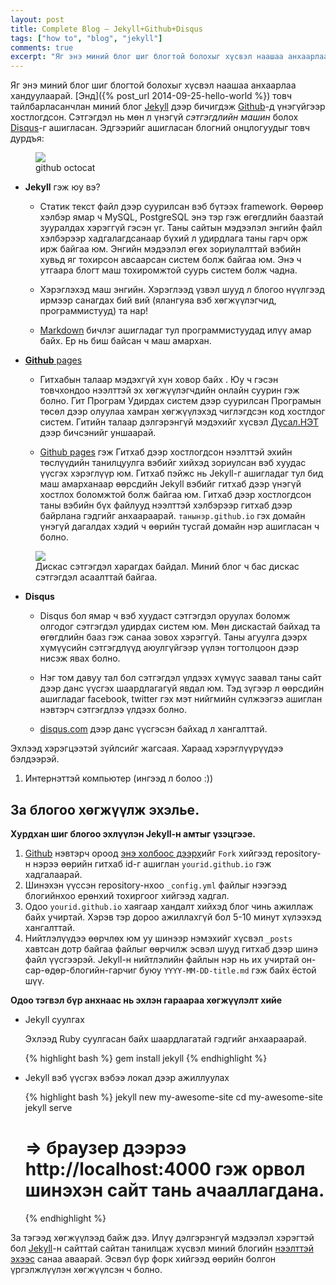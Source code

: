 ```yaml
---
layout: post
title: Complete Blog — Jekyll+Github+Disqus
tags: ["how to", "blog", "jekyll"]
comments: true
excerpt: "Яг энэ миний блог шиг блогтой болохыг хүсвэл наашаа анхаарлаа хандуулаарай. Энд товч тайлбарласанчлан миний блог Jekyll дээр бичигдэж Github-д үнэгүйгээр хостлогдсон. Сэтгэгдэл нь мөн л үнэгүй сэтгэгдлийн машин болох Disqus-г ашигласан. Дагаад хийгээрэй."
---
```


Яг энэ миний блог шиг блогтой болохыг хүсвэл наашаа анхаарлаа хандуулаарай. [Энд]({% post_url 2014-09-25-hello-world %}) товч тайлбарласанчлан миний блог [Jekyll](http://jekyllrb.com) дээр бичигдэж [Github](http://github.com)-д үнэгүйгээр хостлогдсон. Сэтгэгдэл нь мөн л үнэгүй _сэтгэгдлийн машин_ болох [Disqus](http://disqus.com)-г ашигласан. Эдгээрийг ашигласан блогний онцлогуудыг товч дурдъя: 

<figure class="img-right"><img src="{{site.url}}/images/octojekyll.png"></img><figcaption>github octocat</figcaption></figure>




- **Jekyll** гэж юу вэ?

  - Статик текст файл дээр суурилсан вэб бүтээх framework. Өөрөөр хэлбэр ямар ч MySQL, PostgreSQL энэ тэр гэж өгөгдлийн баазтай зууралдах хэрэггүй гэсэн үг. Таны сайтын мэдээлэл энгийн файл хэлбэрээр хадгалагдсанаар бүхий л удирдлага таны гарч орж ирж байгаа юм. Энгийн мэдээлэл өгөх зориулалттай вэбийн хувьд яг тохирсон авсаарсан систем болж байгаа юм. Энэ ч утгаара блогт маш тохиромжтой суурь систем болж чадна. 

  - Хэрэглэхэд маш энгийн. Хэрэглээд үзвэл шууд л блогоо нүүлгээд ирмээр санагдах бий вий (ялангуяа вэб хөгжүүлэгчид, программистууд) та нар\!

  - [Markdown](https://daringfireball.net/projects/markdown/basics) бичлэг ашигладаг тул программистуудад илүү амар байх. Ер нь биш байсан ч маш амархан. 


- [**Github** pages](http://pages.github.com)

  - Гитхабын талаар мэдэхгүй хүн ховор байх . Юу ч гэсэн товчхондоо нээлттэй эх хөгжүүлэгчдийн онлайн суурин гэж болно. Гит Програм Удирдах систем дээр суурилсан Програмын төсөл дээр олуулаа хамран хөгжүүлэхэд чиглэгдсэн код хостлдог систем. Гитийн талаар дэлгэрэнгүй мэдэхийг хүсвэл [Дусал.НЭТ](http://dusal.blogmn.net/37350/git-huvilbar-udirdah-sistyem.html) дээр бичсэнийг уншаарай. 

  - [Github pages](http://pages.github.com) гэж Гитхаб дээр хостлогдсон нээлттэй эхийн төслүүдийн танилцуулга вэбийг хийхэд зориулсан вэб хуудас үүсгэх хэрэглүүр юм. Гитхаб пэйжс нь Jekyll-г ашигладаг тул бид маш амарханаар өөрсдийн Jekyll вэбийг гитхаб дээр үнэгүй хостлох боломжтой болж байгаа юм. Гитхаб дээр хостлогдсон таны вэбийн бүх файлууд нээлттэй хэлбэрээр гитхаб дээр байрлана гэдгийг анхаараарай. `танынэр.github.io` гэх домайн үнэгүй дагалдах хэдий ч өөрийн тусгай домайн нэр ашигласан ч болно. 

<figure class="img-right">
<img src="{{site.url}}/images/disqus-example.jpg"><figcaption>Дискас сэтгэгдэл харагдах байдал. Миний блог ч бас дискас сэтгэгдэл асаалттай байгаа.</figcaption></figure>

- **Disqus**

  - Disqus бол ямар ч вэб хуудаст сэтгэгдэл оруулах боломж олгодог сэтгэгдэл удирдах систем юм. Мөн дискастай байхад та өгөгдлийн бааз гэж санаа зовох хэрэггүй. Таны агуулга дээрх хүмүүсийн сэтгэгдлүүд аюулгүйгээр үүлэн тогтолцоон дээр нисэж явах болно.

  - Нэг том давуу тал бол сэтгэгдэл үлдээх хүмүүс заавал таны сайт дээр данс үүсгэх шаардлагагүй явдал юм. Тэд зүгээр л өөрсдийн ашигладаг facebook, twitter гэх мэт нийгмийн сүлжээгээ ашиглан нэвтэрч сэтгэгдлээ үлдээх болно. 

  - [disqus.com](http://www.disqus.com) дээр данс үүсгэсэн байхад л хангалттай. 





Эхлээд хэрэгцээтэй зүйлсийг жагсаая. Хараад хэрэглүүрүүдээ бэлдээрэй. 

1. Интернэттэй компьютер (ингээд л болоо :))

## За блогоо хөгжүүлж эхэлье.

**Хурдхан шиг блогоо эхлүүлэн Jekyll-н амтыг үзэцгээе.**

1. [Github](http://github.com) нэвтэрч ороод [энэ холбоос дээрх](https://github.com/ganni/ganni.github.io)ийг `Fork` хийгээд repository-н нэрээ өөрийн гитхаб id-г ашиглан `yourid.github.io` гэж хадгалаарай.
2. Шинэхэн үүссэн repository-нхоо `_config.yml` файлыг нээгээд блогийнхоо ерөнхий тохиргоог хийгээд хадгал. 
3. Одоо `yourid.github.io` хаягаар хандалт хийхэд блог чинь ажиллаж байх учиртай. Хэрэв тэр дороо ажиллахгүй бол 5-10 минут хүлээхэд хангалттай.
4. Нийтлэлүүдээ өөрчлөх юм уу шинээр нэмэхийг хүсвэл `_posts` хавтсан дотр байгаа файлыг өөрчилж эсвэл шууд гитхаб дээр шинэ файл үүсгээрэй. Jekyll-н нийтлэлийн файлын нэр нь их учиртай он-сар-өдөр-блогийн-гарчиг буюу `YYYY-MM-DD-title.md` гэж байх ёстой шүү. 


**Одоо тэгвэл бүр анхнаас нь эхлэн гараараа хөгжүүлэлт хийе**

* Jekyll суулгах
  
  Эхлээд Ruby суулгасан байх шаардлагатай гэдгийг анхаараарай. 

  {% highlight bash %}
  gem install jekyll
  {% endhighlight %}

* Jekyll вэб үүсгэх вэбээ локал дээр ажиллуулах

  {% highlight bash %}
  jekyll new my-awesome-site
  cd my-awesome-site
  jekyll serve
  # => браузер дээрээ http://localhost:4000 гэж орвол шинэхэн сайт тань ачааллагдана. 
  {% endhighlight %}

За тэгээд хөгжүүлээд байж дээ. Илүү дэлгэрэнгүй мэдээлэл хэрэгтэй бол [Jekyll](http://jekyllrb.com)-н сайттай сайтан танилцаж хүсвэл миний блогийн [нээлттэй эхээс](https://github.com/ganni/ganni.github.io) санаа аваарай. Эсвэл бүр форк хийгээд өөрийн болгон үргэлжлүүлэн хөгжүүлсэн ч болно. 
